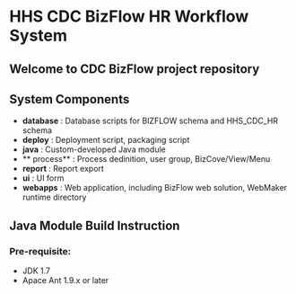 # HHS CDC BizFlow HR Workflow System
## Welcome to CDC BizFlow project repository

## System Components

* **database** : Database scripts for BIZFLOW schema and HHS_CDC_HR schema
* **deploy** : Deployment script, packaging script
* **java** : Custom-developed Java module
* ** process** : Process dedinition, user group, BizCove/View/Menu
* **report** : Report export
* **ui** : UI form
* **webapps** : Web application, including BizFlow web solution, WebMaker runtime directory


## Java Module Build Instruction

### Pre-requisite:
* JDK 1.7
* Apace Ant 1.9.x or later